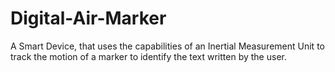 # Digital-Air-Marker
A Smart Device, that uses the capabilities of an Inertial Measurement Unit to track the motion of a marker to identify the text written by the user.

